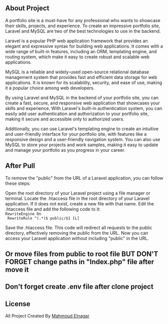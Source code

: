
## About Project

A portfolio site is a must-have for any professional who wants to showcase their skills, projects, and experience. To create an impressive portfolio site, Laravel and MySQL are two of the best technologies to use in the backend.

Laravel is a popular PHP web application framework that provides an elegant and expressive syntax for building web applications. It comes with a wide range of built-in features, including an ORM, templating engine, and routing system, which make it easy to create robust and scalable web applications.

MySQL is a reliable and widely-used open-source relational database management system that provides fast and efficient data storage for web applications. It is known for its scalability, security, and ease of use, making it a popular choice among web developers.

By using Laravel and MySQL in the backend of your portfolio site, you can create a fast, secure, and responsive web application that showcases your skills and experience. With Laravel's built-in authentication system, you can easily add user authentication and authorization to your portfolio site, making it secure and accessible only to authorized users.

Additionally, you can use Laravel's templating engine to create an intuitive and user-friendly interface for your portfolio site, with features like a responsive design and a user-friendly navigation system. You can also use MySQL to store your projects and work samples, making it easy to update and manage your portfolio as you progress in your career.


## After Pull

To remove the "public" from the URL of a Laravel application, you can follow these steps:

Open the root directory of your Laravel project using a file manager or terminal.
Locate the .htaccess file in the root directory of your Laravel application. If it does not exist, create a new file with that name.
Edit the .htaccess file and add the following code to it:
<code>
RewriteEngine On
<br>
RewriteRule ^(.*)$ public/$1 [L]
</code>



Save the .htaccess file.
This code will redirect all requests to the public directory, effectively removing the public from the URL. Now you can access your Laravel application without including "public" in the URL.

## Or move files from public to root file BUT DON'T FORGET change paths in "Index.php" file after move it 


## Don't forget create .env file after clone project


## License

All Project Created By <a href="https://www.facebook.com/7odan.0">Mahmoud Elnagar</a>

